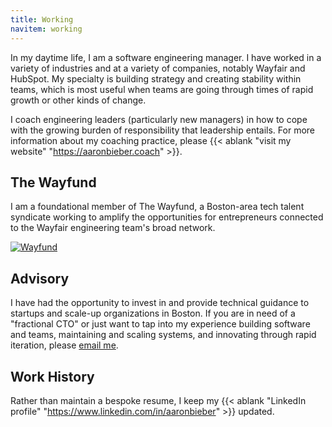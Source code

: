 ```yaml
---
title: Working
navitem: working
---
```


In my daytime life, I am a software engineering manager. I have worked in a
variety of industries and at a variety of companies, notably Wayfair and
HubSpot. My specialty is building strategy and creating stability within teams,
which is most useful when teams are going through times of rapid growth or other
kinds of change.

I coach engineering leaders (particularly new managers) in how to cope with the
growing burden of responsibility that leadership entails. For more information
about my coaching practice, please {{< ablank "visit my website" "https://aaronbieber.coach" >}}.

## The Wayfund

I am a foundational member of The Wayfund, a Boston-area tech talent syndicate
working to amplify the opportunities for entrepreneurs connected to the Wayfair
engineering team's broad network.

[![Wayfund](/images/wayfund.png)](http://wayfund.co)

## Advisory

I have had the opportunity to invest in and provide technical guidance to startups
and scale-up organizations in Boston. If you are in need of a "fractional CTO"
or just want to tap into my experience building software and teams, maintaining
and scaling systems, and innovating through rapid iteration, please [email
me](mailto:aaron@aaronbieber.com).

## Work History

Rather than maintain a bespoke resume, I keep my 
{{< ablank "LinkedIn profile" "https://www.linkedin.com/in/aaronbieber" >}}
updated.
